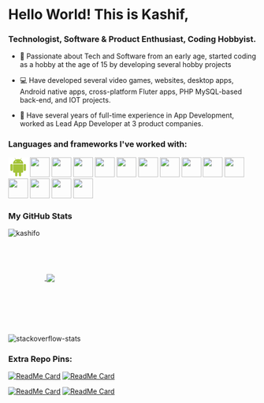 # Hello World! This is Kashif,
<h3>Technologist, Software & Product Enthusiast, Coding Hobbyist.</h3>

- 🌱 Passionate about Tech and Software from an early age, started coding as a hobby at the age of 15 by developing several hobby projects

- 💻 Have developed several video games, websites, desktop apps, Android native apps, cross-platform Fluter apps, PHP MySQL-based back-end, and IOT projects.

- 💼 Have several years of full-time experience in App Development, worked as Lead App Developer at 3 product companies.

<h3 align="left">Languages and frameworks I've worked with:</h3>
<p align="left"> 
<img src="https://raw.githubusercontent.com/devicons/devicon/master/icons/android/android-original.svg" alt="android" width="40" height="40" />
<img src="https://cdn.jsdelivr.net/gh/devicons/devicon/icons/flutter/flutter-original.svg" width="40" height="40" />
<img src="https://cdn.jsdelivr.net/gh/devicons/devicon/icons/java/java-original.svg" width="40" height="40" />
<img src="https://cdn.jsdelivr.net/gh/devicons/devicon/icons/kotlin/kotlin-original.svg" width="40" height="40" />
<img src="https://cdn.jsdelivr.net/gh/devicons/devicon/icons/dart/dart-original.svg" width="40" height="40" />
<img src="https://cdn.jsdelivr.net/gh/devicons/devicon/icons/c/c-original.svg" width="40" height="40" />
<img src="https://cdn.jsdelivr.net/gh/devicons/devicon/icons/cplusplus/cplusplus-original.svg" width="40" height="40" />
<img src="https://cdn.jsdelivr.net/gh/devicons/devicon/icons/csharp/csharp-original.svg" width="40" height="40" />
<img src="https://cdn.jsdelivr.net/gh/devicons/devicon/icons/html5/html5-original.svg" width="40" height="40" />
<img src="https://cdn.jsdelivr.net/gh/devicons/devicon/icons/css3/css3-original.svg" width="40" height="40" />
<img src="https://cdn.jsdelivr.net/gh/devicons/devicon/icons/javascript/javascript-original.svg" width="40" height="40" />
<img src="https://cdn.jsdelivr.net/gh/devicons/devicon/icons/php/php-original.svg" width="40" height="40" />
<img src="https://cdn.jsdelivr.net/gh/devicons/devicon/icons/mysql/mysql-original.svg" width="40" height="40" />
<img src="https://cdn.jsdelivr.net/gh/devicons/devicon/icons/linux/linux-original.svg" width="40" height="40" />
<img src="https://cdn.jsdelivr.net/gh/devicons/devicon/icons/arduino/arduino-original.svg" width="40" height="40" />
</p>

<h3>My GitHub Stats</h1>
<a href="">
  <img height=200 align="center" src="https://kashifo-github-readme-stats.vercel.app/?user=kashifo&theme=vue-dark&background=45%2CE96443%2C904E95&currStreakLabel=EBEBEB&sideLabels=EBEBEB&sideNums=EBEBEB&currStreakNum=EBEBEB&ring=EBEBEB&fire=FC6400" alt="kashifo" style="display: inline-block; margin-right: 10px;">
</a>
<a href="">
  <img height=200 align="center" src="https://github-readme-stats.vercel.app/api?username=kashifo&show_icons=true&locale=en&rank_icon=github&include_all_commits=true&bg_color=30,e96443,904e95&title_color=fff&text_color=fff&icon_color=fff">
</a>

![stackoverflow-stats](https://github-stackoverflow-readme.vercel.app/?userId=4034209)

<h3>Extra Repo Pins:</h3>
<p>
   
   [![ReadMe Card](https://github-readme-stats.vercel.app/api/pin/?username=kashifo&repo=flutter-ui-collection)](https://github.com/kashifo/flutter-ui-collection)
   [![ReadMe Card](https://github-readme-stats.vercel.app/api/pin/?username=kashifo&repo=dart-cheat-sheet)](https://github.com/kashifo/dart-cheat-sheet)

   
   [![ReadMe Card](https://github-readme-stats.vercel.app/api/pin/?username=kashifo&repo=flutter-books-app)](https://github.com/kashifo/flutter-books-app)
   [![ReadMe Card](https://github-readme-stats.vercel.app/api/pin/?username=kashifo&repo=odictionary)](https://github.com/kashifo/odictionary)
</p>
